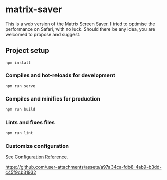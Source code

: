 # matrix-saver
This is a web version of the Matrix Screen Saver.
I tried to optimise the performance on Safari, with no luck.
Should there be any idea, you are welcomed to propose and suggest.

## Project setup
```
npm install
```

### Compiles and hot-reloads for development
```
npm run serve
```

### Compiles and minifies for production
```
npm run build
```

### Lints and fixes files
```
npm run lint
```

### Customize configuration
See [Configuration Reference](https://cli.vuejs.org/config/).


https://github.com/user-attachments/assets/a97a34ca-fdb8-4ab9-b3dd-c45f9cb31932

